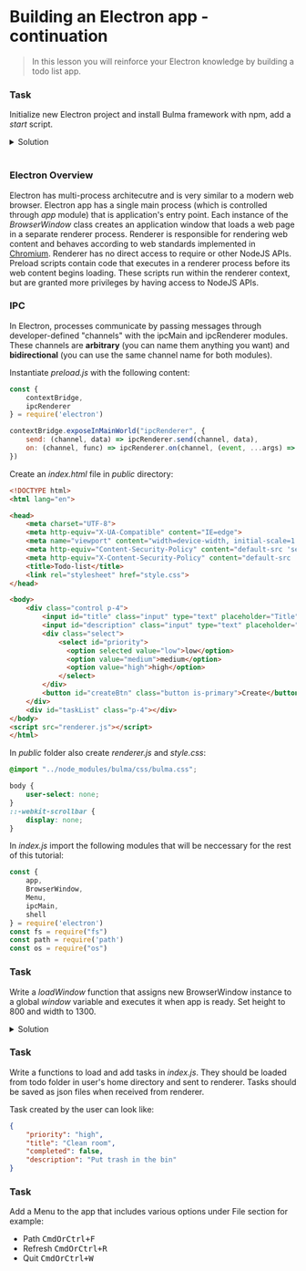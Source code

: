 # Building an Electron app - continuation

> In this lesson you will reinforce your Electron knowledge by building a todo list app.

### Task

Initialize new Electron project and install Bulma framework with npm, add a *start* script.

<details>
    <summary>Solution</summary>

Make sure you have NodeJS installed and execute:

```
npm init -y
npm install -D electron
npm install bulma
```

package.json
```json
"scripts": {
    "start": "electron ."
},
```

</details>

<br>

### Electron Overview

Electron has multi-process architecutre and is very similar to a modern web browser. Electron app has a single main process (which is controlled through *app* module) that is application's entry point. Each instance of the *BrowserWindow* class creates an application window that loads a web page in a separate renderer process. Renderer is responsible for rendering web content and behaves according to web standards implemented in [Chromium](https://en.wikipedia.org/wiki/Chromium_(web_browser)). Renderer has no direct access to require or other NodeJS APIs.
Preload scripts contain code that executes in a renderer process before its web content begins loading. These scripts run within the renderer context, but are granted more privileges by having access to NodeJS APIs.

### IPC

In Electron, processes communicate by passing messages through developer-defined "channels" with the ipcMain and ipcRenderer modules. These channels are **arbitrary** (you can name them anything you want) and **bidirectional** (you can use the same channel name for both modules).

Instantiate *preload.js* with the following content:

```js
const {
    contextBridge,
    ipcRenderer
} = require('electron')

contextBridge.exposeInMainWorld("ipcRenderer", {
    send: (channel, data) => ipcRenderer.send(channel, data),
    on: (channel, func) => ipcRenderer.on(channel, (event, ...args) => func(...args)),
})
```

Create an *index.html* file in *public* directory:

```html
<!DOCTYPE html>
<html lang="en">

<head>
    <meta charset="UTF-8">
    <meta http-equiv="X-UA-Compatible" content="IE=edge">
    <meta name="viewport" content="width=device-width, initial-scale=1.0">
    <meta http-equiv="Content-Security-Policy" content="default-src 'self'; script-src 'self'" />
    <meta http-equiv="X-Content-Security-Policy" content="default-src 'self'; script-src 'self'" />
    <title>Todo-list</title>
    <link rel="stylesheet" href="style.css">
</head>

<body>
    <div class="control p-4">
        <input id="title" class="input" type="text" placeholder="Title">
        <input id="description" class="input" type="text" placeholder="Description">
        <div class="select">
            <select id="priority">
              <option selected value="low">low</option>
              <option value="medium">medium</option>
              <option value="high">high</option>
            </select>
        </div>
        <button id="createBtn" class="button is-primary">Create</button>
    </div>
    <div id="taskList" class="p-4"></div>
</body>
<script src="renderer.js"></script>
</html>
```

In *public* folder also create *renderer.js* and *style.css*:

```css
@import "../node_modules/bulma/css/bulma.css";

body {
    user-select: none;
}
::-webkit-scrollbar {
	display: none;
}
```

In *index.js* import the following modules that will be neccessary for the rest of this tutorial:

```js
const {
    app,
    BrowserWindow,
    Menu,
    ipcMain,
    shell
} = require('electron')
const fs = require("fs")
const path = require('path')
const os = require("os")
```

### Task

Write a *loadWindow* function that assigns new BrowserWindow instance to a global *window* variable and executes it when app is ready. Set height to 800 and width to 1300. 

<details>
    <summary>Solution</summary>

```js
let window

function loadWindow() {
    window = new BrowserWindow({
        height: 800,
        width: 1300,
        resizable: false,
        webPreferences: {
            contextIsolation: true,
            preload: path.join(__dirname, 'preload.js'),
        }
    })

    window.loadFile(path.join(__dirname, "public", "index.html"))
    window.webContents.openDevTools()
}

app.whenReady().then(() => {
    loadWindow()

    app.on('activate', () => {
        if (BrowserWindow.getAllWindows().length === 0) loadWindow()
    })
})

app.on('window-all-closed', () => {
    if (process.platform !== 'darwin') app.quit()
})
```

</details>

### Task

Write a functions to load and add tasks in *index.js*. They should be loaded from todo folder in user's home directory and sent to renderer. Tasks should be saved as json files when received from renderer.

Task created by the user can look like:

```json
{
    "priority": "high",
    "title": "Clean room",
    "completed": false,
    "description": "Put trash in the bin"
}
```

### Task

Add a Menu to the app that includes various options under File section for example:

- Path <kbd>CmdOrCtrl+F</kbd>
- Refresh <kbd>CmdOrCtrl+R</kbd>
- Quit <kbd>CmdOrCtrl+W</kbd>